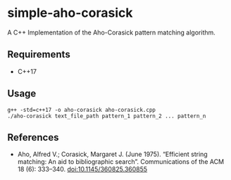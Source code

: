 # simple-aho-corasick

A C++ Implementation of the Aho-Corasick pattern matching algorithm.

## Requirements

- C++17

## Usage

```shell
g++ -std=c++17 -o aho-corasick aho-corasick.cpp
./aho-corasick text_file_path pattern_1 pattern_2 ... pattern_n
```

## References

- Aho, Alfred V.; Corasick, Margaret J. (June 1975). “Efficient string matching: An aid to bibliographic search”. Communications of the ACM 18 (6): 333–340. [doi:10.1145/360825.360855](https://cr.yp.to/bib/1975/aho.pdf)
